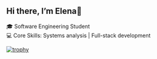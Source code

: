 ## Hi there, I’m Elena👋

🎓 Software Engineering Student </br>
💻 Core Skills: Systems analysis | Full-stack development 

[![trophy](https://github-profile-trophy.vercel.app/?username=ryo-ma)](https://github.com/ryo-ma/github-profile-trophy)

<!--
**ElenaDanchenko/ElenaDanchenko** is a ✨ _special_ ✨ repository because its `README.md` (this file) appears on your GitHub profile.

Here are some ideas to get you started:

- 🔭 I’m currently working on ...
- 🌱 I’m currently learning ...
- 👯 I’m looking to collaborate on ...
- 🤔 I’m looking for help with ...
- 💬 Ask me about ...
- 📫 How to reach me: ...
- 😄 Pronouns: ...
- ⚡ Fun fact: ...
-->
